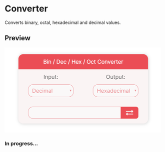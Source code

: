 # Converter

Converts binary, octal, hexadecimal and decimal values.

## Preview

<img src="/converter_screenshot.png" width="500px">

### In progress...
